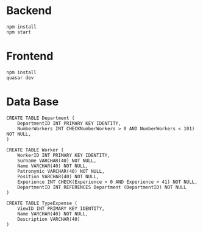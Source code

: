 # Backend

	npm install
	npm start

# Frontend

	npm install
	quasar dev

# Data Base


	CREATE TABLE Department (
    	DepartmentID INT PRIMARY KEY IDENTITY,
    	NumberWorkers INT CHECKNumberWorkers > 0 AND NumberWorkers < 101) NOT NULL,
	)

	CREATE TABLE Worker (
    	WorkerID INT PRIMARY KEY IDENTITY,
    	Surname VARCHAR(40) NOT NULL,
    	Name VARCHAR(40) NOT NULL,
    	Patronymic VARCHAR(40) NOT NULL,
    	Position VARCHAR(40) NOT NULL,
    	Experience INT CHECK(Experience > 0 AND Experience < 41) NOT NULL,
    	DepartmentID INT REFERENCES Department (DepartmentID) NOT NULL
	)

	CREATE TABLE TypeExpense (
    	ViewID INT PRIMARY KEY IDENTITY,
    	Name VARCHAR(40) NOT NULL,
    	Description VARCHAR(40)
	)

